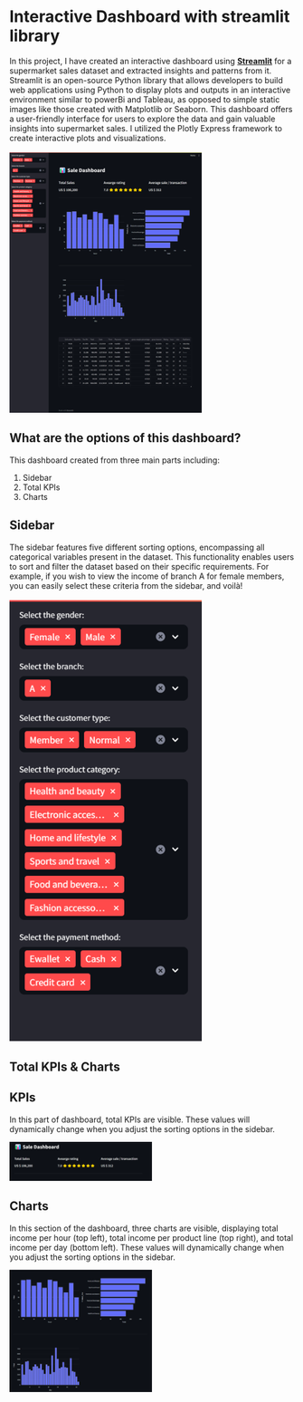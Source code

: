 # Interactive Dashboard with streamlit library

In this project, I have created an interactive dashboard using <a href="https://streamlit.io/" target="_blank"><b>Streamlit</b></a> for a supermarket sales dataset and extracted insights and patterns from it. Streamlit is an open-source Python library that allows developers to build web applications using Python to display plots and outputs in an interactive environment similar to powerBi and Tableau, as opposed to simple static images like those created with Matplotlib or Seaborn. This dashboard offers a user-friendly interface for users to explore the data and gain valuable insights into supermarket sales. I utilized the Plotly Express framework to create interactive plots and visualizations.
</br>
</br>
<img src="dashboard.png" style="max-width: 340px"/>
## What are the options of this dashboard?
This dashboard created from three main parts including:
1) Sidebar
2) Total KPIs
3) Charts

## Sidebar
The sidebar features five different sorting options, encompassing all categorical variables present in the dataset. This functionality enables users to sort and filter the dataset based on their specific requirements. For example, if you wish to view the income of branch A for female members, you can easily select these criteria from the sidebar, and voilà!
</br>
</br>
<img src="sidebar.png" style="max-width: 340px; text-align:center"/>

## Total KPIs & Charts
<h2>KPIs</h2>
<p>In this part of dashboard, total KPIs are visible. These values will dynamically change when you adjust the sorting options in the sidebar.</p>
<div style="width:100%">
<div style="width:50%">
  <img src="kpis.png" style="max-width: 100%; text-align:center"/>
</div>
<h2>Charts</h2>
<p>In this section of the dashboard, three charts are visible, displaying total income per hour (top left), total income per product line (top right), and total income per day (bottom left). These values will dynamically change when you adjust the sorting options in the sidebar.</p>
<div style="width:50%">
<img src="charts.png" style="max-width: 100%; text-align:center"/>
</div>
  
</div>

